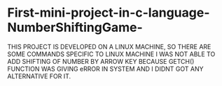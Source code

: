 # First-mini-project-in-c-language-NumberShiftingGame-

THIS PROJECT IS DEVELOPED ON A LINUX MACHINE, SO THERE ARE SOME COMMANDS SPECIFIC TO LINUX MACHINE 
I WAS NOT ABLE TO ADD SHIFTING OF NUMBER BY ARROW KEY BECAUSE GETCH() FUNCTION WAS GIVING eRROR IN SYSTEM AND I DIDNT GOT ANY ALTERNATIVE FOR IT.
